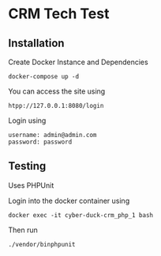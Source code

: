 # CRM Tech Test

## Installation

Create Docker Instance and Dependencies

`docker-compose up -d`

You can access the site using

`htpp://127.0.0.1:8080/login`

Login using

```
username: admin@admin.com
password: password
```

## Testing

Uses PHPUnit

Login into the docker container using

`docker exec -it cyber-duck-crm_php_1 bash`

Then run 

`./vendor/binphpunit`